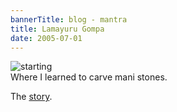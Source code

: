 ```yaml
---
bannerTitle: blog - mantra
title: Lamayuru Gompa
date: 2005-07-01
---
```



![starting](/images/mani/lamayuru.jpg)  
Where I learned to carve mani stones.  

The [story](/pages/prose/pilgrimage/index.html#lamayuru).
